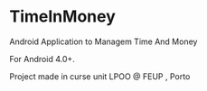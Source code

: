TimeInMoney
===========

Android Application to Managem Time And Money

For Android 4.0+.

Project made in curse unit LPOO @ FEUP , Porto